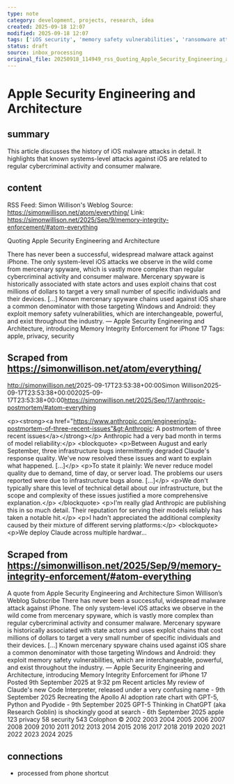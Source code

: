 ```yaml
---
type: note
category: development, projects, research, idea
created: 2025-09-18 12:07
modified: 2025-09-18 12:07
tags: ['iOS security', 'memory safety vulnerabilities', 'ransomware attack']
status: draft
source: inbox_processing
original_file: 20250918_114949_rss_Quoting_Apple_Security_Engineering_and_Architectur.txt
---
```


# Apple Security Engineering and Architecture

## summary
This article discusses the history of iOS malware attacks in detail. It highlights that known systems-level attacks against iOS are related to regular cybercriminal activity and consumer malware.

## content
RSS Feed: Simon Willison's Weblog
Source: https://simonwillison.net/atom/everything/
Link: https://simonwillison.net/2025/Sep/9/memory-integrity-enforcement/#atom-everything

Quoting Apple Security Engineering and Architecture

There has never been a successful, widespread malware attack against iPhone. The only system-level iOS attacks we observe in the wild come from mercenary spyware, which is vastly more complex than regular cybercriminal activity and consumer malware. Mercenary spyware is historically associated with state actors and uses exploit chains that cost millions of dollars to target a very small number of specific individuals and their devices. [...] Known mercenary spyware chains used against iOS share a common denominator with those targeting Windows and Android: they exploit memory safety vulnerabilities, which are interchangeable, powerful, and exist throughout the industry. &mdash; Apple Security Engineering and Architecture, introducing Memory Integrity Enforcement for iPhone 17 Tags: apple, privacy, security

## Scraped from https://simonwillison.net/atom/everything/
<?xml version="1.0" encoding="utf-8"?>
<feed xml:lang="en-us" xmlns="http://www.w3.org/2005/Atom"><title>Simon Willison's Weblog</title><link href="http://simonwillison.net/" rel="alternate"/><link href="http://simonwillison.net/atom/everything/" rel="self"/><id>http://simonwillison.net/</id><updated>2025-09-17T23:53:38+00:00</updated><author><name>Simon Willison</name></author><entry><title>Anthropic: A postmortem of three recent issues</title><link href="https://simonwillison.net/2025/Sep/17/anthropic-postmortem/#atom-everything" rel="alternate"/><published>2025-09-17T23:53:38+00:00</published><updated>2025-09-17T23:53:38+00:00</updated><id>https://simonwillison.net/2025/Sep/17/anthropic-postmortem/#atom-everything</id><summary type="html">
    
&lt;p&gt;&lt;strong&gt;&lt;a href="https://www.anthropic.com/engineering/a-postmortem-of-three-recent-issues"&gt;Anthropic: A postmortem of three recent issues&lt;/a&gt;&lt;/strong&gt;&lt;/p&gt;
Anthropic had a very bad month in terms of model reliability:&lt;/p&gt;
&lt;blockquote&gt;
&lt;p&gt;Between August and early September, three infrastructure bugs intermittently degraded Claude's response quality. We've now resolved these issues and want to explain what happened. [...]&lt;/p&gt;
&lt;p&gt;To state it plainly: We never reduce model quality due to demand, time of day, or server load. The problems our users reported were due to infrastructure bugs alone. [...]&lt;/p&gt;
&lt;p&gt;We don't typically share this level of technical detail about our infrastructure, but the scope and complexity of these issues justified a more comprehensive explanation.&lt;/p&gt;
&lt;/blockquote&gt;
&lt;p&gt;I'm really glad Anthropic are publishing this in so much detail. Their reputation for serving their models reliably has taken a notable hit.&lt;/p&gt;
&lt;p&gt;I hadn't appreciated the additional complexity caused by their mixture of different serving platforms:&lt;/p&gt;
&lt;blockquote&gt;
&lt;p&gt;We deploy Claude across multiple hardwar...


## Scraped from https://simonwillison.net/2025/Sep/9/memory-integrity-enforcement/#atom-everything
A quote from Apple Security Engineering and Architecture Simon Willison’s Weblog Subscribe There has never been a successful, widespread malware attack against iPhone. The only system-level iOS attacks we observe in the wild come from mercenary spyware, which is vastly more complex than regular cybercriminal activity and consumer malware. Mercenary spyware is historically associated with state actors and uses exploit chains that cost millions of dollars to target a very small number of specific individuals and their devices. [...] Known mercenary spyware chains used against iOS share a common denominator with those targeting Windows and Android: they exploit memory safety vulnerabilities, which are interchangeable, powerful, and exist throughout the industry. &mdash; Apple Security Engineering and Architecture, introducing Memory Integrity Enforcement for iPhone 17 Posted 9th September 2025 at 9:32 pm Recent articles My review of Claude&#x27;s new Code Interpreter, released under a very confusing name - 9th September 2025 Recreating the Apollo AI adoption rate chart with GPT-5, Python and Pyodide - 9th September 2025 GPT-5 Thinking in ChatGPT (aka Research Goblin) is shockingly good at search - 6th September 2025 apple 123 privacy 58 security 543 Colophon &copy; 2002 2003 2004 2005 2006 2007 2008 2009 2010 2011 2012 2013 2014 2015 2016 2017 2018 2019 2020 2021 2022 2023 2024 2025


## connections
- processed from phone shortcut
